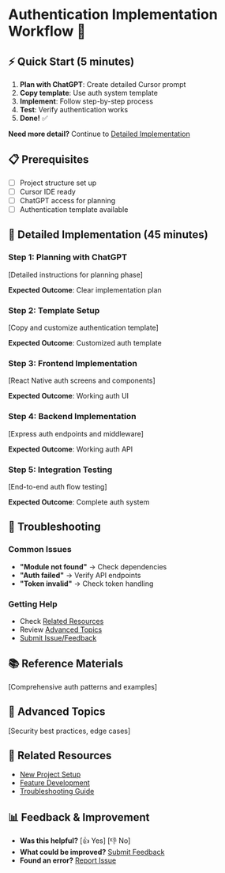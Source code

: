 # Authentication Implementation Workflow 🔐

## ⚡ Quick Start (5 minutes)
1. **Plan with ChatGPT**: Create detailed Cursor prompt
2. **Copy template**: Use auth system template
3. **Implement**: Follow step-by-step process
4. **Test**: Verify authentication works
5. **Done!** ✅

**Need more detail?** Continue to [Detailed Implementation](#detailed-implementation)

## 📋 Prerequisites
- [ ] Project structure set up
- [ ] Cursor IDE ready
- [ ] ChatGPT access for planning
- [ ] Authentication template available

## 📖 Detailed Implementation (45 minutes)

### Step 1: Planning with ChatGPT
[Detailed instructions for planning phase]

**Expected Outcome**: Clear implementation plan

### Step 2: Template Setup
[Copy and customize authentication template]

**Expected Outcome**: Customized auth template

### Step 3: Frontend Implementation
[React Native auth screens and components]

**Expected Outcome**: Working auth UI

### Step 4: Backend Implementation
[Express auth endpoints and middleware]

**Expected Outcome**: Working auth API

### Step 5: Integration Testing
[End-to-end auth flow testing]

**Expected Outcome**: Complete auth system

## 🔧 Troubleshooting

### Common Issues
- **"Module not found"** → Check dependencies
- **"Auth failed"** → Verify API endpoints
- **"Token invalid"** → Check token handling

### Getting Help
- Check [Related Resources](#related-resources)
- Review [Advanced Topics](#advanced-topics)
- [Submit Issue/Feedback](#feedback)

## 📚 Reference Materials
[Comprehensive auth patterns and examples]

## 🔬 Advanced Topics
[Security best practices, edge cases]

## 🔗 Related Resources
- [New Project Setup](01_CREATE_NEW_PROJECT.md)
- [Feature Development](02_ADD_FEATURES.md)
- [Troubleshooting Guide](04_FIX_PROBLEMS.md)

## 📊 Feedback & Improvement
- **Was this helpful?** [👍 Yes] [👎 No]
- **What could be improved?** [Submit Feedback](#feedback)
- **Found an error?** [Report Issue](#issue-report)
